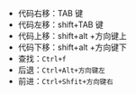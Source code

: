 - 代码右移：TAB 键
- 代码左移：shift+TAB 键
- 代码上移：shift+alt +方向键上
- 代码下移：shift+alt +方向键下
- 查找：`Ctrl+f`
- 后退：`Ctrl+Alt+方向键左`
- 前进：`Ctrl+Shfit+方向键右`
